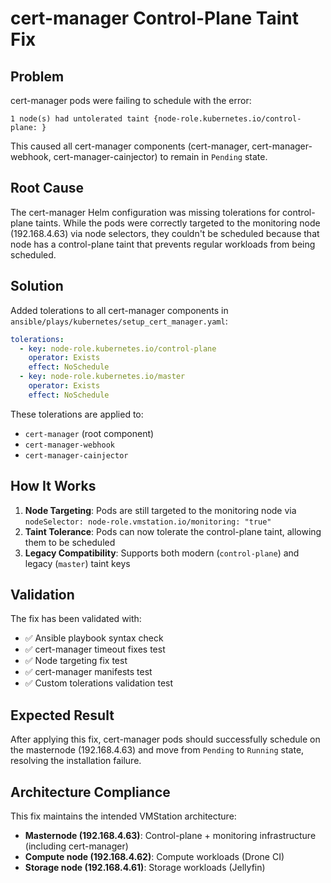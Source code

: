 # cert-manager Control-Plane Taint Fix

## Problem
cert-manager pods were failing to schedule with the error:
```
1 node(s) had untolerated taint {node-role.kubernetes.io/control-plane: }
```

This caused all cert-manager components (cert-manager, cert-manager-webhook, cert-manager-cainjector) to remain in `Pending` state.

## Root Cause
The cert-manager Helm configuration was missing tolerations for control-plane taints. While the pods were correctly targeted to the monitoring node (192.168.4.63) via node selectors, they couldn't be scheduled because that node has a control-plane taint that prevents regular workloads from being scheduled.

## Solution
Added tolerations to all cert-manager components in `ansible/plays/kubernetes/setup_cert_manager.yaml`:

```yaml
tolerations:
  - key: node-role.kubernetes.io/control-plane
    operator: Exists
    effect: NoSchedule
  - key: node-role.kubernetes.io/master
    operator: Exists
    effect: NoSchedule
```

These tolerations are applied to:
- `cert-manager` (root component)
- `cert-manager-webhook`
- `cert-manager-cainjector`

## How It Works
1. **Node Targeting**: Pods are still targeted to the monitoring node via `nodeSelector: node-role.vmstation.io/monitoring: "true"`
2. **Taint Tolerance**: Pods can now tolerate the control-plane taint, allowing them to be scheduled
3. **Legacy Compatibility**: Supports both modern (`control-plane`) and legacy (`master`) taint keys

## Validation
The fix has been validated with:
- ✅ Ansible playbook syntax check
- ✅ cert-manager timeout fixes test
- ✅ Node targeting fix test
- ✅ cert-manager manifests test
- ✅ Custom tolerations validation test

## Expected Result
After applying this fix, cert-manager pods should successfully schedule on the masternode (192.168.4.63) and move from `Pending` to `Running` state, resolving the installation failure.

## Architecture Compliance
This fix maintains the intended VMStation architecture:
- **Masternode (192.168.4.63)**: Control-plane + monitoring infrastructure (including cert-manager)
- **Compute node (192.168.4.62)**: Compute workloads (Drone CI)
- **Storage node (192.168.4.61)**: Storage workloads (Jellyfin)
